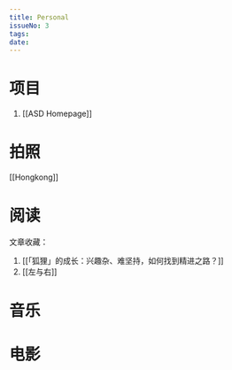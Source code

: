 ```yaml
---
title: Personal
issueNo: 3
tags: 
date:
---
```


<div class="article-header">

# 项目

</div> 

 1. [[ASD Homepage]]

<div class="article-header">

# 拍照

</div> 

[[Hongkong]]


<div class="article-header">

# 阅读

</div> 

文章收藏：
1. [[「狐狸」的成长：兴趣杂、难坚持，如何找到精进之路？]]
2. [[左与右]]

<div class="article-header">

# 音乐 

</div> 

<div class="article-header">

# 电影 

</div> 
